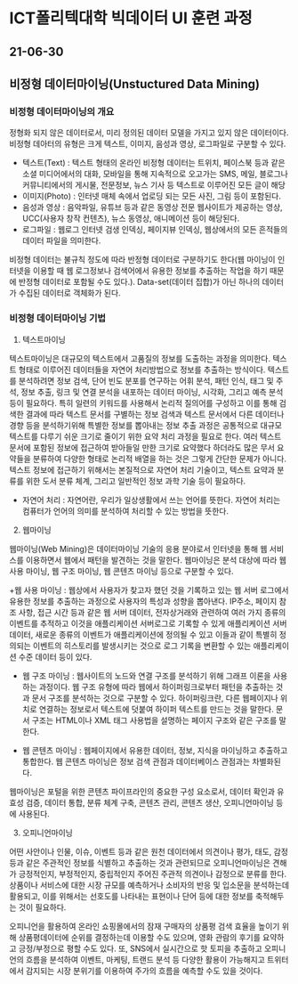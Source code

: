 # ICT폴리텍대학 빅데이터 UI 훈련 과정

## 21-06-30

## 비정형 데이터마이닝(Unstuctured Data Mining)

### 비정형 데이터마이닝의 개요

정형화 되지 않은 데이터로서, 미리 정의된 데이터 모델을 가지고 있지 않은 데이터이다. 비정형 데아터의 유형은 크게 텍스트, 이미지, 음성과 영상, 로그파일로 구분할 수 있다.

+ 텍스트(Text) : 텍스트 형태의 온라인 비정형 데이터는 트위치, 페이스북 등과 같은 소셜 미디어에서의 대화, 모바일을 통해 지속적으로 오고가는 SMS, 메일, 블로그나 커뮤니티에서의 게시물, 전문정보, 뉴스 기사 등 텍스트로 이루어진 모든 글이 해당
+ 이미지(Photo) : 인터넷 매체 속에서 업로딩 되는 모든 사진, 그림 등이 포함된다.
+ 음성과 영상 : 음악파일, 유튜브 등과 같은 동영상 전문 웹사이트가 제공하는 영상, UCC(사용자 창작 컨텐츠), 뉴스 동영상, 애니메이션 등이 해당된다.
+ 로그파일 : 웹로그 인터넷 검생 인덱싱, 페이지뷰 인덱싱, 웹상에서의 모든 흔적들의 데이터 파일을 의미한다.

비정형 데이터는 불규칙 정도에 따라 반정형 데이터로 구분하기도 한다(웹 마이닝이 인터넷을 이용할 때 웹 로그정보나 검색어에서 유용한 정보를 추출하는 작업을 하기 때문에 반정형 데이터로 포함될 수도 있다.). Data-set(데이터 집합)가 아닌 하나의 데이터가 수집된 데이터로 객체화가 된다.

### 비정형 데이터마이닝 기법

1. 텍스트마이닝
 
텍스트마이닝은 대규모의 텍스트에서 고품질의 정보를 도출하는 과정을 의미한다. 텍스트 형태로 이루어진 데이터들을 자연어 처리방법으로 정보를 추출하는 방식이다. 텍스트를 분석하려면 정보 검색, 단어 빈도 분포를 연구하는 어휘 분석, 패턴 인식, 태그 및 주석, 정보 추출, 링크 및 연결 분석을 내포하는 데이터 마이닝, 시각화, 그리고 예측 분석 등이 필요하다. 특히 일련의 키워드를 사용해서 논리적 질의어를 구성하고 이를 통해 검색한 결과에 따라 텍스트 문서를 구별하는 정보 검색과 텍스트 문서에서 다른 데이터나 경향 등을 분석하기위해 특별한 정보를 뽑아내는 정보 추출 과정은 공통적으로 대규모 텍스트를 다루기 쉬운 크기로 줄이기 위한 요약 처리 과정을 필요로 한다. 여러 텍스트 문서에 포함된 정보에 접근하여 받아들일 만한 크기로 요약했다 하더라도 많은 무서 요약들을 분류하여 다양한 형태로 논리적 배열을 하는 것은 그렇게 간단한 문제가 아니다. 텍스트 정보에 접근하기 위해서는 본질적으로 자연어 처리 기술이고, 텍스트 요약과 분류를 위한 도서 분류 체계, 그리고 일반적인 정보 과학 기술 등이 필요하다. 

+ 자연어 처리 : 자연어란, 우리가 일상생활에서 쓰는 언어를 뜻한다. 자연어 처리는 컴퓨터가 언어의 의미를 분석하여 처리할 수 있는 방법을 뜻한다.  

2. 웹마이닝

웹마이닝(Web Mining)은 데이터마이닝 기술의 응용 분야로서 인터넷을 통해 웹 서비스를 이용하면서 웹에서 패턴을 발견하는 것을 말한다. 웹마이닝은 분석 대상에 따라 웹 사용 마이닝, 웹 구조 마이닝, 웹 콘텐츠 마이닝 등으로 구분할 수 있다.

+웹 사용 마이닝 : 웹상에서 사용자가 찾고자 했던 것을 기록하고 있는 웹 서버 로그에서 유용한 정보를 추출하는 과정으로 사용자의 특성과 성향을 뽑아낸다. IP주소, 페이지 참조 사항, 접근 시간 등과 같은 웹 서버 데이터, 전자상거래와 관련하여 여러 가지 종류의 이벤트를 추적하고 이것을 애플리케이션 서버로그로 기록할 수 있게 애플리케이션 서버 데이터, 새로운 종류의 이벤트가 애플리케이션에 정의될 수 있고 이들과 같이 특별히 정의되는 이벤트의 히스토리를 발생시키는 것으로 로그 기록을 변환할 수 있는 애플리케이션 수준 데이터 등이 있다.

+ 웹 구조 마이닝 : 웹사이트의 노드와 연결 구조를 분석하기 위해 그래프 이론을 사용하는 과정이다. 웹 구조 유형에 따라 웹에서 하이퍼링크로부터 패턴을 추출하는 것과 문서 구조를 분석하는 것으로 구분할 수 있다. 하이퍼링크란, 다른 웹페이지나 위치로 연결하는 정보로서 텍스트에 덧붙여 하이퍼 텍스트를 만드는 것을 말한다. 문서 구조는 HTML이나 XML 태그 사용법을 설명하는 페이지 구조와 같은 구조를 말한다.

+ 웹 콘텐츠 마이닝 : 웹페이지에서 유용한 데이터, 정보, 지식을 마이닝하고 추출하고 통합한다. 웹 콘텐츠 마이닝은 정보 검색 관점과 데이터베이스 관점과는 차별화된다.

웹마이닝은 포털을 위한 콘텐츠 파이프라인의 중요한 구성 요소로서, 데이터 확인과 유효성 검증, 데이터 통합, 분류 체계 구축, 콘텐츠 관리, 콘텐츠 생산, 오피니언마이닝 등에 사용된다.

3. 오피니언마이닝

어떤 사안이나 인물, 이슈, 이벤트 등과 같은 원천 데이터에서 의견이나 평가, 태도, 감정 등과 같은 주관적인 정보를 식별하고 추출하는 것과 관련되므로 오피니언마이닝은 견해가 긍정적인지, 부정적인지, 중립적인지 주어진 주관적 의견이나 감정으로 분류를 한다. 상품이나 서비스에 대한 시장 규모를 예측하거나 소비자의 반응 및 입소문을 분석하는데 활용되고, 이를 위해서는 선호도를 나타내는 표현이나 단어 등에 대한 정보를 축적해두는 것이 필요하다.

오피니언을 활용하여 온라인 쇼핑몰에서의 잠재 구매자의 상품평 검색 효율을 높이기 위해 상품평데이터에 순위를 결정하는데 이용할 수도 있으며, 영화 관람의 후기를 요약하고 긍정/부정으로 평할 수도 있다. 또, SNS에서 실시간으로 핫 토피을 추출하고 오피니언의 흐름을 분석하여 이벤트, 마케팅, 트랜드 분석 등 다양한 활용이 가능해지고 트위터에서 감지되는 시장 분위기를 이용하여 주가의 흐름을 예측할 수도 있을 것이다.
